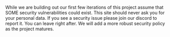 While we are building out our first few iterations of this project assume that SOME security vulnerabilities could exist. 
This site should never ask you for your personal data. 
If you see a security issue please join our discord to report it. You can leave right after. We will add a more robust security policy as the project matures.
